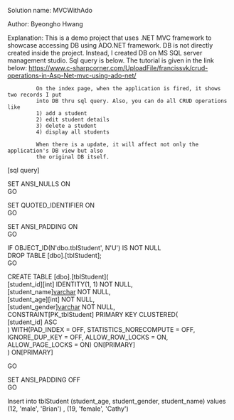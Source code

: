 Solution name: MVCWithAdo

Author: Byeongho Hwang

Explanation: This is a demo project that uses .NET MVC framework to showcase
             accessing DB using ADO.NET framework. DB is not directly created
             inside the project. Instead, I created DB on MS SQL server management studio.
             Sql query is below. The tutorial is given in the link below:
             https://www.c-sharpcorner.com/UploadFile/francissvk/crud-operations-in-Asp-Net-mvc-using-ado-net/
             
             On the index page, when the application is fired, it shows two records I put
             into DB thru sql query. Also, you can do all CRUD operations like
             1) add a student
             2) edit student details
             3) delete a student
             4) display all students
             
             When there is a update, it will affect not only the application's DB view but also
             the original DB itself.
             
             
             
[sql query]             
             
SET ANSI_NULLS ON  
GO  
  
SET QUOTED_IDENTIFIER ON  
GO  
  
SET ANSI_PADDING ON  
GO  
  
IF OBJECT_ID(N'dbo.tblStudent', N'U') IS NOT NULL  
   DROP TABLE [dbo].[tblStudent];  
GO

CREATE TABLE [dbo].[tblStudent](  
  [student_id][int] IDENTITY(1, 1) NOT NULL,  
  [student_name][varchar](50) NOT NULL,  
  [student_age][int] NOT NULL,  
  [student_gender][varchar](6) NOT NULL,  
  CONSTRAINT[PK_tblStudent] PRIMARY KEY CLUSTERED(  
    [student_id] ASC  
  ) WITH(PAD_INDEX = OFF, STATISTICS_NORECOMPUTE = OFF, IGNORE_DUP_KEY = OFF, ALLOW_ROW_LOCKS = ON, ALLOW_PAGE_LOCKS = ON) ON[PRIMARY]  
) ON[PRIMARY]  
  
GO  
  
SET ANSI_PADDING OFF  
GO 


Insert into tblStudent (student_age, student_gender, student_name)
	values (12, 'male', 'Brian')
	, (19, 'female', 'Cathy')
